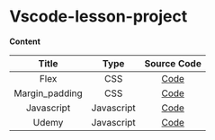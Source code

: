 # Vscode-lesson-project

**Content**

| Title | Type |  Source Code   |
| :---: | :--: | :------------: |
| Flex  | CSS  | [Code](./flex) |
| Margin_padding  | CSS  | [Code](./margin_padding) |
| Javascript  | Javascript | [Code](./javascript) |
| Udemy  | Javascript | [Code](./udemy/01-Fundamentals-Part-1) |

